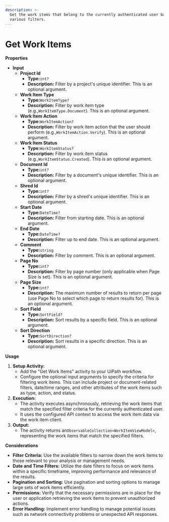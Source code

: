 ```yaml
---
description: >-
  Get the work items that belong to the currently authenticated user based on
  various filters.
---
```


# Get Work Items

**Properties**

* **Input**
  * **Project Id**
    * **Type:**`int?`
    * **Description:** Filter by a project's unique identifier. This is an optional argument.
  * **Work Item Type**
    * **Type:**`WorkItemType?`
    * **Description:** Filter by work item type (e.g.,`WorkItemType.Document`). This is an optional argument.
  * **Work Item Action**
    * **Type:**`WorkItemAction?`
    * **Description:** Filter by work item action that the user should perform (e.g.,`WorkItemAction.Verify`). This is an optional argument.
  * **Work Item Status**
    * **Type:**`WorkItemStatus?`
    * **Description:** Filter by work item status (e.g.,`WorkItemStatus.Created`). This is an optional argument.
  * **Document Id**
    * **Type:**`int?`
    * **Description:** Filter by a document's unique identifier. This is an optional argument.
  * **Shred Id**
    * **Type:**`int?`
    * **Description:** Filter by a shred's unique identifier. This is an optional argument.
  * **Start Date**
    * **Type:**`DateTime?`
    * **Description:** Filter from starting date. This is an optional argument.
  * **End Date**
    * **Type:**`DateTime?`
    * **Description:** Filter up to end date. This is an optional argument.
  * **Comment**
    * **Type:**`string`
    * **Description:** Filter by comment. This is an optional argument.
  * **Page No**
    * **Type:**`int?`
    * **Description:** Filter by page number (only applicable when Page Size is set). This is an optional argument.
  * **Page Size**
    * **Type:**`int?`
    * **Description:** The maximum number of results to return per page (use Page No to select which page to return results for). This is an optional argument.
  * **Sort Field**
    * **Type:**`SortField?`
    * **Description:** Sort results by a specific field. This is an optional argument.
  * **Sort Direction**
    * **Type:**`SortDirection?`
    * **Description:** Sort results in a specific direction. This is an optional argument.

**Usage**

1. **Setup Activity:**
   * Add the "Get Work Items" activity to your UiPath workflow.
   * Configure the optional input arguments to specify the criteria for filtering work items. This can include project or document-related filters, date/time ranges, and other attributes of the work items such as type, action, and status.
2. **Execution:**
   * The activity executes asynchronously, retrieving the work items that match the specified filter criteria for the currently authenticated user.
   * It uses the configured API context to access the work item data via the work item client.
3. **Output:**
   * The activity returns an`ObservableCollection<WorkItemViewModel>`, representing the work items that match the specified filters.

**Considerations**

* **Filter Criteria:** Use the available filters to narrow down the work items to those relevant to your analysis or management needs.
* **Date and Time Filters:** Utilize the date filters to focus on work items within a specific timeframe, improving performance and relevance of the results.
* **Pagination and Sorting:** Use pagination and sorting options to manage large sets of work items efficiently.
* **Permissions:** Verify that the necessary permissions are in place for the user or application retrieving the work items to prevent unauthorized actions.
* **Error Handling:** Implement error handling to manage potential issues such as network connectivity problems or unexpected API responses.

